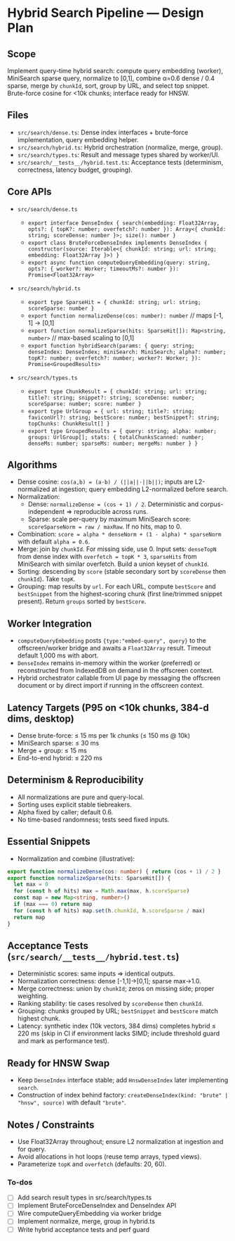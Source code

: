 <!-- e01febc8-d9ec-4391-b82a-51fbe8dc3613 a750ee49-0723-4fa0-83a8-4cb03c231e3f -->
# Hybrid Search Pipeline — Design Plan

## Scope

Implement query-time hybrid search: compute query embedding (worker), MiniSearch sparse query, normalize to [0,1], combine α=0.6 dense / 0.4 sparse, merge by `chunkId`, sort, group by URL, and select top snippet. Brute-force cosine for <10k chunks; interface ready for HNSW.

## Files

- `src/search/dense.ts`: Dense index interfaces + brute-force implementation, query embedding helper.
- `src/search/hybrid.ts`: Hybrid orchestration (normalize, merge, group).
- `src/search/types.ts`: Result and message types shared by worker/UI.
- `src/search/__tests__/hybrid.test.ts`: Acceptance tests (determinism, correctness, latency budget, grouping).

## Core APIs

- `src/search/dense.ts`
  - `export interface DenseIndex { search(embedding: Float32Array, opts?: { topK?: number; overfetch?: number }): Array<{ chunkId: string; scoreDense: number }>; size(): number }`
  - `export class BruteForceDenseIndex implements DenseIndex { constructor(source: Iterable<{ chunkId: string; url: string; embedding: Float32Array }>) }`
  - `export async function computeQueryEmbedding(query: string, opts?: { worker?: Worker; timeoutMs?: number }): Promise<Float32Array>`

- `src/search/hybrid.ts`
  - `export type SparseHit = { chunkId: string; url: string; scoreSparse: number }`
  - `export function normalizeDense(cos: number): number`  // maps [-1, 1] → [0,1]
  - `export function normalizeSparse(hits: SparseHit[]): Map<string, number>` // max-based scaling to [0,1]
  - `export function hybridSearch(params: { query: string; denseIndex: DenseIndex; miniSearch: MiniSearch; alpha?: number; topK?: number; overfetch?: number; worker?: Worker; }): Promise<GroupedResults>`

- `src/search/types.ts`
  - `export type ChunkResult = { chunkId: string; url: string; title?: string; snippet?: string; scoreDense: number; scoreSparse: number; score: number }`
  - `export type UrlGroup = { url: string; title?: string; faviconUrl?: string; bestScore: number; bestSnippet?: string; topChunks: ChunkResult[] }`
  - `export type GroupedResults = { query: string; alpha: number; groups: UrlGroup[]; stats: { totalChunksScanned: number; denseMs: number; sparseMs: number; mergeMs: number } }`

## Algorithms

- Dense cosine: `cos(a,b) = (a·b) / (||a||·||b||)`; inputs are L2-normalized at ingestion; query embedding L2-normalized before search.
- Normalization:
  - Dense: `normalizeDense = (cos + 1) / 2`. Deterministic and corpus-independent ⇒ reproducible across runs.
  - Sparse: scale per-query by maximum MiniSearch score: `scoreSparseNorm = raw / maxRaw`. If no hits, map to 0.
- Combination: `score = alpha * denseNorm + (1 - alpha) * sparseNorm` with default `alpha = 0.6`.
- Merge: join by `chunkId`. For missing side, use 0. Input sets: `denseTopN` from dense index with `overfetch = topK * 3`, `sparseHits` from MiniSearch with similar overfetch. Build a union keyset of `chunkId`.
- Sorting: descending by `score` (stable secondary sort by `scoreDense` then `chunkId`). Take `topK`.
- Grouping: map results by `url`. For each URL, compute `bestScore` and `bestSnippet` from the highest-scoring chunk (first line/trimmed snippet present). Return `groups` sorted by `bestScore`.

## Worker Integration

- `computeQueryEmbedding` posts `{type:"embed-query", query}` to the offscreen/worker bridge and awaits a `Float32Array` result. Timeout default 1,000 ms with abort.
- `DenseIndex` remains in-memory within the worker (preferred) or reconstructed from IndexedDB on demand in the offscreen context.
- Hybrid orchestrator callable from UI page by messaging the offscreen document or by direct import if running in the offscreen context.

## Latency Targets (P95 on <10k chunks, 384-d dims, desktop)

- Dense brute-force: ≤ 15 ms per 1k chunks (≤ 150 ms @ 10k)
- MiniSearch sparse: ≤ 30 ms
- Merge + group: ≤ 15 ms
- End-to-end hybrid: ≤ 220 ms

## Determinism & Reproducibility

- All normalizations are pure and query-local.
- Sorting uses explicit stable tiebreakers.
- Alpha fixed by caller; default 0.6.
- No time-based randomness; tests seed fixed inputs.

## Essential Snippets

- Normalization and combine (illustrative):
```1:16:src/search/hybrid.ts
export function normalizeDense(cos: number) { return (cos + 1) / 2 }
export function normalizeSparse(hits: SparseHit[]) {
  let max = 0
  for (const h of hits) max = Math.max(max, h.scoreSparse)
  const map = new Map<string, number>()
  if (max === 0) return map
  for (const h of hits) map.set(h.chunkId, h.scoreSparse / max)
  return map
}
```


## Acceptance Tests (`src/search/__tests__/hybrid.test.ts`)

- Deterministic scores: same inputs ⇒ identical outputs.
- Normalization correctness: dense [-1,1]→[0,1]; sparse max→1.0.
- Merge correctness: union by `chunkId`; zeros on missing side; proper weighting.
- Ranking stability: tie cases resolved by `scoreDense` then `chunkId`.
- Grouping: chunks grouped by URL; `bestSnippet` and `bestScore` match highest chunk.
- Latency: synthetic index (10k vectors, 384 dims) completes hybrid ≤ 220 ms (skip in CI if environment lacks SIMD; include threshold guard and mark as performance test).

## Ready for HNSW Swap

- Keep `DenseIndex` interface stable; add `HnswDenseIndex` later implementing `search`.
- Construction of index behind factory: `createDenseIndex(kind: "brute" | "hnsw", source)` with default `"brute"`.

## Notes / Constraints

- Use Float32Array throughout; ensure L2 normalization at ingestion and for query.
- Avoid allocations in hot loops (reuse temp arrays, typed views).
- Parameterize `topK` and `overfetch` (defaults: 20, 60).

### To-dos

- [ ] Add search result types in src/search/types.ts
- [ ] Implement BruteForceDenseIndex and DenseIndex API
- [ ] Wire computeQueryEmbedding via worker bridge
- [ ] Implement normalize, merge, group in hybrid.ts
- [ ] Write hybrid acceptance tests and perf guard